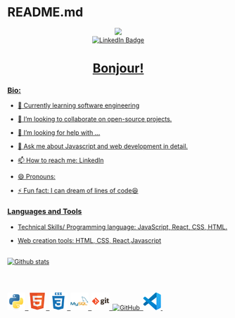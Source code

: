 # README.md

<div id="header" align="center">
  <img src="https://media0.giphy.com/media/CXnj3jCwvETngjy11B/200.webp?cid=ecf05e47iclc83ju72sz1quzjrrp85dhdbpoyftxgw3iofav&ep=v1_gifs_search&rid=200.webp&ct=g" width="130px"/>
  <div id="badges">
  <a href="https://www.linkedin.com/in/eugine-agolla-309b99227/">
    <img src="https://img.shields.io/badge/LinkedIn-blue?style=for-the-badge&logo=linkedin&logoColor=white" alt="LinkedIn Badge"/>
 
</div>
<h1>
  Bonjour!
<!--   <img src="https://media0.giphy.com/media/CXnj3jCwvETngjy11B/200.webp?cid=ecf05e47iclc83ju72sz1quzjrrp85dhdbpoyftxgw3iofav&ep=v1_gifs_search&rid=200.webp&ct=g" width="30px"/> -->
</h1>
</div>


### Bio:

- 🔭 Currently learning software engineering
  
- 👯 I’m looking to collaborate on open-source projects.
- 🤔 I’m looking for help with ...
- 💬 Ask me about Javascript and  web development in detail.
- 📫 How to reach me: LinkedIn
- 😄 Pronouns: 
- ⚡ Fun fact: I can dream of lines of code😆

### Languages and Tools
- Technical Skills/ Programming language: JavaScript, React, CSS, HTML. 

- Web creation tools: HTML, CSS, React,Javascript
<br> <br>

![Github stats](https://github-readme-stats.vercel.app/api?username=E-ugine)
<!-- [![Top Langs](https://github-readme-stats.vercel.app/api/top-langs/?username=michellejuliet)](https://github.com/anuraghazra/github-readme-stats)
[![GitHub Streak](https://github-readme-streak-stats.herokuapp.com?user=michellejuliet&date_format=M%20j%5B%2C%20Y%5D)](https://git.io/streak-stats) -->
<br><br>


<div>
  <img src="https://github.com/devicons/devicon/blob/master/icons/python/python-original.svg" title="Python" alt="Python" width="40" height="40" />&nbsp;
  <img src="https://github.com/devicons/devicon/blob/master/icons/html5/html5-original.svg" title="HTML" alt="HTML" width="40" height="40"/>&nbsp;
  <img src="https://github.com/devicons/devicon/blob/master/icons/css3/css3-plain-wordmark.svg"  title="CSS3" alt="CSS" width="40" height="40"/>&nbsp;
  <img src="https://github.com/devicons/devicon/blob/master/icons/mysql/mysql-original-wordmark.svg" title="MySQL" alt="MySQL" width="40" height="40" />&nbsp;
  <img src="https://github.com/devicons/devicon/blob/master/icons/git/git-original-wordmark.svg" title="Git" alt="Git" width="40" height="40" />&nbsp;
  <img src="https://github.githubassets.com/images/modules/logos_page/Octocat.png" title="GitHub" alt="GitHub" width="40" height="40" />&nbsp;
  <img src="https://github.com/devicons/devicon/blob/master/icons/vscode/vscode-original.svg" title="VSCode" alt="VSCode" width="40" height="40" />&nbsp;
  </div>
